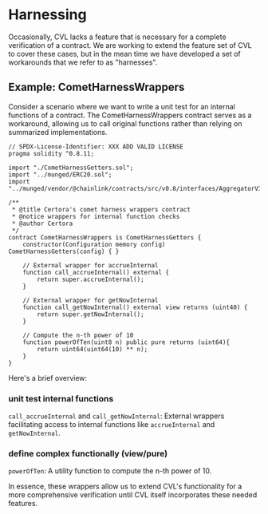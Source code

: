 # Harnessing

Occasionally, CVL lacks a feature that is necessary for a complete verification
of a contract.  We are working to extend the feature set of CVL to cover these
cases, but in the mean time we have developed a set of workarounds that we
refer to as "harnesses".

## Example: CometHarnessWrappers

Consider a scenario where we want to write a unit test for an internal functions of a contract. The CometHarnessWrappers contract serves as a workaround, allowing us to call original functions rather than relying on summarized implementations. 


```solidity
// SPDX-License-Identifier: XXX ADD VALID LICENSE
pragma solidity ^0.8.11;

import "./CometHarnessGetters.sol";
import "../munged/ERC20.sol";
import "../munged/vendor/@chainlink/contracts/src/v0.8/interfaces/AggregatorV3Interface.sol";

/**
 * @title Certora's comet harness wrappers contract
 * @notice wrappers for internal function checks
 * @author Certora
 */
contract CometHarnessWrappers is CometHarnessGetters {
    constructor(Configuration memory config) CometHarnessGetters(config) { }
    
    // External wrapper for accrueInternal
    function call_accrueInternal() external {
        return super.accrueInternal();
    }

    // External wrapper for getNowInternal
    function call_getNowInternal() external view returns (uint40) {
        return super.getNowInternal();
    }

    // Compute the n-th power of 10
    function powerOfTen(uint8 n) public pure returns (uint64){
        return uint64(uint64(10) ** n);
    }
}
```

Here's a brief overview:

### unit test internal functions
`call_accrueInternal` and `call_getNowInternal`: External wrappers facilitating access to internal functions like `accrueInternal` and `getNowInternal`.

### define complex functionally  (view/pure)
`powerOfTen`: A utility function to compute the n-th power of 10.

In essence, these wrappers allow us to extend CVL's functionality for a more comprehensive verification until CVL itself incorporates these needed features.